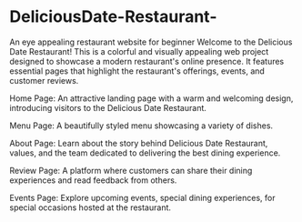# DeliciousDate-Restaurant-
An eye appealing restaurant website for beginner
Welcome to the Delicious Date Restaurant! This is a colorful and visually appealing web project designed to showcase a modern restaurant's online presence. It features essential pages that highlight the restaurant's offerings, events, and customer reviews.

Home Page:
An attractive landing page with a warm and welcoming design, introducing visitors to the Delicious Date Restaurant.

Menu Page:
A beautifully styled menu showcasing a variety of dishes.

About Page:
Learn about the story behind Delicious Date Restaurant, values, and the team dedicated to delivering the best dining experience.

Review Page:
A platform where customers can share their dining experiences and read feedback from others.

Events Page:
Explore upcoming events, special dining experiences,  for special occasions hosted at the restaurant.
